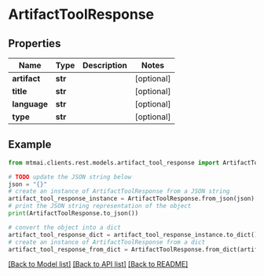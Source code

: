 # ArtifactToolResponse


## Properties

Name | Type | Description | Notes
------------ | ------------- | ------------- | -------------
**artifact** | **str** |  | [optional] 
**title** | **str** |  | [optional] 
**language** | **str** |  | [optional] 
**type** | **str** |  | [optional] 

## Example

```python
from mtmai.clients.rest.models.artifact_tool_response import ArtifactToolResponse

# TODO update the JSON string below
json = "{}"
# create an instance of ArtifactToolResponse from a JSON string
artifact_tool_response_instance = ArtifactToolResponse.from_json(json)
# print the JSON string representation of the object
print(ArtifactToolResponse.to_json())

# convert the object into a dict
artifact_tool_response_dict = artifact_tool_response_instance.to_dict()
# create an instance of ArtifactToolResponse from a dict
artifact_tool_response_from_dict = ArtifactToolResponse.from_dict(artifact_tool_response_dict)
```
[[Back to Model list]](../README.md#documentation-for-models) [[Back to API list]](../README.md#documentation-for-api-endpoints) [[Back to README]](../README.md)


